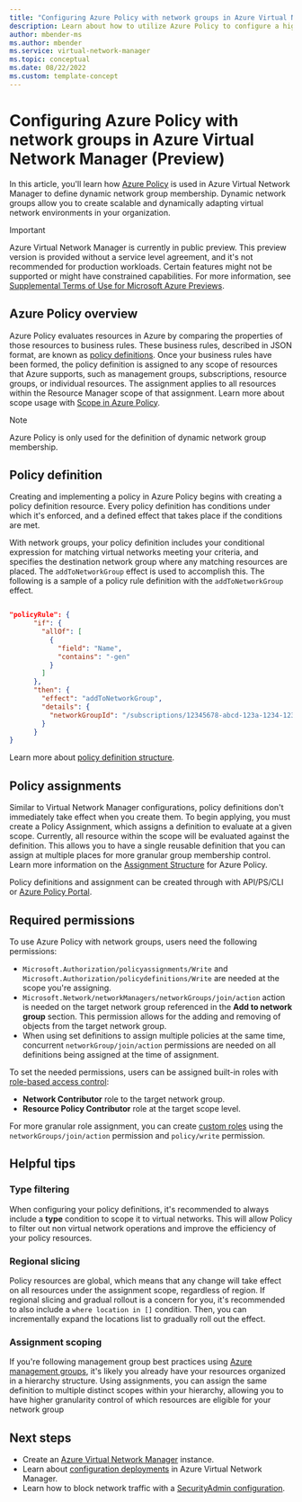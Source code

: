 ```yaml
---
title: "Configuring Azure Policy with network groups in Azure Virtual Network Manager (Preview)"
description: Learn about how to utilize Azure Policy to configure a high scale and dynamic network group used with Azure Virtual Network Manager.
author: mbender-ms
ms.author: mbender
ms.service: virtual-network-manager
ms.topic: conceptual
ms.date: 08/22/2022
ms.custom: template-concept
---
```


# Configuring Azure Policy with network groups in Azure Virtual Network Manager (Preview)

In this article, you'll learn how [Azure Policy](../governance/policy/overview.md) is used in Azure Virtual Network Manager to define dynamic network group membership. Dynamic network groups allow you to create scalable and dynamically adapting virtual network environments in your organization. 

> [!IMPORTANT]
> Azure Virtual Network Manager is currently in public preview.
> This preview version is provided without a service level agreement, and it's not recommended for production workloads. Certain features might not be supported or might have constrained capabilities.
> For more information, see [Supplemental Terms of Use for Microsoft Azure Previews](https://azure.microsoft.com/support/legal/preview-supplemental-terms/).

## Azure Policy overview

Azure Policy evaluates resources in Azure by comparing the properties of those resources to business rules. These business rules, described in JSON format, are known as [policy definitions](#policy-definition). Once your business rules have been formed, the policy definition is assigned to any scope of resources that Azure supports, such as management groups, subscriptions, resource groups, or individual resources. The assignment applies to all resources within the Resource Manager scope of that assignment. Learn more about scope usage with [Scope in Azure Policy](../governance/policy/concepts/scope.md).

> [!NOTE]
> Azure Policy is only used for the definition of dynamic network group membership.


## Policy definition

Creating and implementing a policy in Azure Policy begins with creating a policy definition resource. Every policy definition has conditions under which it's enforced, and a defined effect that takes place if the conditions are met.

With network groups, your policy definition includes your conditional expression for matching virtual networks meeting your criteria, and specifies the destination network group where any matching resources are placed. The `addToNetworkGroup` effect is used to accomplish this. The following is a sample of a policy rule definition with the `addToNetworkGroup` effect. 

```json

"policyRule": {
      "if": {
        "allOf": [
          {
            "field": "Name",
            "contains": "-gen"
          }
        ]
      },
      "then": {
        "effect": "addToNetworkGroup",
        "details": {
          "networkGroupId": "/subscriptions/12345678-abcd-123a-1234-1234abcd7890/resourceGroups/myResourceGroup2/providers/Microsoft.Network/networkManagers/myAVNM/networkGroups/myNG"
        }
      }
}

```
Learn more about [policy definition structure](../governance/policy/concepts/definition-structure.md).

## Policy assignments

Similar to Virtual Network Manager configurations, policy definitions don't immediately take effect when you create them. To begin applying, you must create a Policy Assignment, which assigns a definition to evaluate at a given scope. Currently, all resource within the scope will be evaluated against the definition. This allows you to have a single reusable definition that you can assign at multiple places for more granular group membership control. Learn more information on the [Assignment Structure](../governance/policy/concepts/assignment-structure.md) for Azure Policy.
  
Policy definitions and assignment can be created through with API/PS/CLI or [Azure Policy Portal]().

## Required permissions

To use Azure Policy with network groups, users need the following permissions:
- `Microsoft.Authorization/policyassignments/Write` and `Microsoft.Authorization/policydefinitions/Write` are needed at the scope you're assigning.
- `Microsoft.Network/networkManagers/networkGroups/join/action` action is needed on the target network group referenced in the **Add to network group** section. This permission allows for the adding and removing of objects from the target network group.
- When using set definitions to assign multiple policies at the same time, concurrent `networkGroup/join/action` permissions are needed on all definitions being assigned at the time of assignment.

To set the needed permissions, users can be assigned built-in roles with [role-based access control](../role-based-access-control/quickstart-assign-role-user-portal.md):
- **Network Contributor** role to the target network group. 
- **Resource Policy Contributor** role at the target scope level.

For more granular role assignment, you can create [custom roles](../role-based-access-control/custom-roles-portal.md) using the `networkGroups/join/action` permission and `policy/write` permission.
## Helpful tips

### Type filtering

When configuring your policy definitions, it's recommended to always include a **type** condition to scope it to virtual networks. This will allow Policy to filter out non virtual network operations and improve the efficiency of your policy resources.

### Regional slicing

Policy resources are global, which means that any change will take effect on all resources under the assignment scope, regardless of region. If regional slicing and gradual rollout is a concern for you, it's recommended to also include a `where location in []` condition. Then, you can incrementally expand the locations list to gradually roll out the effect.

### Assignment scoping
If you're following management group best practices using [Azure management groups](../governance/management-groups/overview.md), it's likely you already have your resources organized in a hierarchy structure. Using assignments, you can assign the same definition to multiple distinct scopes within your hierarchy, allowing you to have higher granularity control of which resources are eligible for your network group

## Next steps

- Create an [Azure Virtual Network Manager](create-virtual-network-manager-portal.md) instance.
- Learn about [configuration deployments](concept-deployments.md) in Azure Virtual Network Manager.
- Learn how to block network traffic with a [SecurityAdmin configuration](how-to-block-network-traffic-portal.md).

